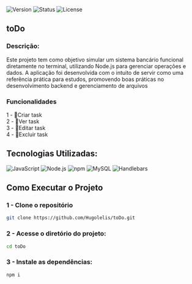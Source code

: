 ![Version](https://img.shields.io/badge/version-v1.0.0-blue.svg) ![Status](https://img.shields.io/badge/status-complete-brightgreen.svg)  ![License](https://img.shields.io/badge/license-MIT-green.svg)

## toDo

### Descrição: 
Este projeto tem como objetivo simular um sistema bancário funcional diretamente no terminal, utilizando Node.js para gerenciar operações e dados. A aplicação foi desenvolvida com o intuito de servir como uma referência prática para estudos, promovendo boas práticas no desenvolvimento backend e gerenciamento de arquivos

### Funcionalidades
1 - 📌Criar task<br/>
2 - 📌Ver task <br/>
3 - 📌Editar task <br/>
4 - 📌Excluir task <br/>

## Tecnologias Utilizadas: 
![JavaScript](https://img.shields.io/badge/javascript-%23323330.svg?style=for-the-badge&logo=javascript&logoColor=%23F7DF1E) 
![Node.js](https://img.shields.io/badge/Node.js-339933?style=for-the-badge&logo=node.js&logoColor=white) 
![npm](https://img.shields.io/badge/npm-%23CB3837.svg?style=for-the-badge&logo=npm&logoColor=white) 
![MySQL](https://img.shields.io/badge/mysql-%2300f.svg?style=for-the-badge&logo=mysql&logoColor=white)
![Handlebars](https://img.shields.io/badge/handlebars.js-f0772b?style=for-the-badge&logo=handlebarsdotjs&logoColor=black)

## Como Executar o Projeto

### 1 - Clone o repositório
```bash
git clone https://github.com/Hugolelis/toDo.git
```
### 2 - Acesse o diretório do projeto:
```bash
cd toDo
```

### 3 - Instale as dependências:
```bash
npm i
```
